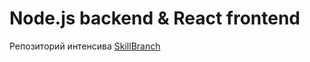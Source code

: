 # Node.js backend & React frontend
Репозиторий интенсива <a href="http://skill-branch.ru/backend">SkillBranch</a>
